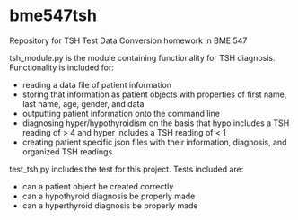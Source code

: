 # bme547tsh
Repository for TSH Test Data Conversion homework in BME 547

tsh_module.py is the module containing functionality for TSH diagnosis.
Functionality is included for:
- reading a data file of patient information
- storing that information as patient objects with properties of first name, last name, age, gender, and data
- outputting patient information onto the command line
- diagnosing hyper/hypothyroidism on the basis that hypo includes a TSH reading of > 4 and hyper includes a TSH reading of < 1
- creating patient specific json files with their information, diagnosis, and organized TSH readings

test_tsh.py includes the test for this project.
Tests included are:
- can a patient object be created correctly
- can a hypothyroid diagnosis be properly made
- can a hyperthyroid diagnosis be properly made

